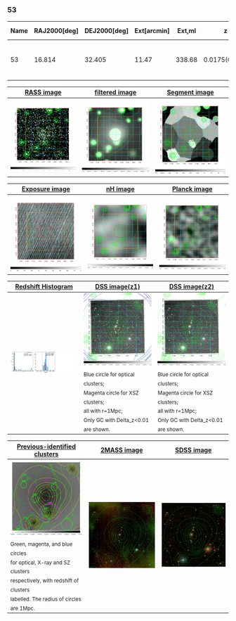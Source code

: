 <div STYLE="page-break-after: always;"></div>

### 53

|Name|RAJ2000[deg]|DEJ2000[deg] |Ext[arcmin]| Ext,ml | z | z_src| C|GC(XSZ,Delta_z<0.01)| GC(OPT,Delta_z<0.01)|GC| R_sig[arcmin] | R500[arcmin] | R500[Mpc]| CRsig[c/s] | CR500[c/s] |L500[1E44 erg/s]|F500[1E-12 erg/s/cm^2]| M500[1E14 Msun]|Tx[keV]|Cnt_sig|Beta|Rc[arcmin]|Comment|Alias|
|---|---|---|---|---|---|------|---|--------|---------|----------|---|---|---|---|---|---|---|---|---|---|---|---|---|---|
|53| 16.814| 32.405| 11.47| 338.68| 0.0175(0.005)| z1, z_xsz| B| MCXC| N| C, F20, MCXC, N, SPI, W| 32.106| 27.532| 0.588| 0.808(0.071)| 0.789(0.069)| 0.082(0.004)| 11.823(0.631)| 0.59(0.02)| 1.55(0.03)| 490.6| 0.512(-0.009+0.018)| 7.073(-0.397+0.573)| -| k574|

|[RASS image](../image/53/53_img.pdf)|[filtered image](../image/53/53_fil.pdf)|[Segment image](../image/53/53_seg.pdf)|
|-------------------|--------------------|-------------------|
| <img src="../image/53/53_img.png" width="300">  | <img src="../image/53/53_fil.png" width="300">   | <img src="../image/53/53_seg.png" width="300">  |

|[Exposure image](../image/53/53_mex.pdf)| [nH image](../image/53/53_nh.pdf)| [Planck image](../image/53/53_p.pdf)|
|-------------------|--------------------|-------------------|
|<img src="../image/53/53_mex.png" width="300">   | <img src="../image/53/53_nh.png" width="300">    | <img src="../image/53/53_p.png" width="300"> |

|[Redshift Histogram](../image/53/53_zg.pdf) | [DSS image(z1)](../image/53/53_dss_z1.pdf)      |  [DSS image(z2)](../image/53/53_dss_z2.pdf)    |
|-------------------|--------------------|-------------------|
|<img src="../image/53/53_zg.png" width="300"> |<img src="../image/53/53_dss_z1.png" width="300"> <sub><br>Blue circle for optical clusters; <br>Magenta circle for XSZ clusters; <br>all with r=1Mpc; <br>Only GC with Delta_z<0.01 are shown. </sub>| <img src="../image/53/53_dss_z2.png" width="300"><sub><br>Blue circle for optical clusters; <br>Magenta circle for XSZ clusters; <br>all with r=1Mpc; <br>Only GC with Delta_z<0.01 are shown. </sub> |

|[Previous-identified clusters](../image/53/53_gc.pdf) | [2MASS image](../image/53/53_2mass.pdf)      |[SDSS image](../image/53/53_sdss.pdf)   |
|-------------------|-------------------|-------------------|
|<img src=../image/53/53_gc.png width="300"> <br><sub>Green, magenta, and blue circles <br>for optical, X-ray and SZ clusters <br>respectively, with redshift of clusters <br>labelled. The radius of circles <br>are 1Mpc.</sub>|<img src="../image/53/53_2mass.png" width="300">  | <img src="../image/53/53_sdss.png" width="300">  |





